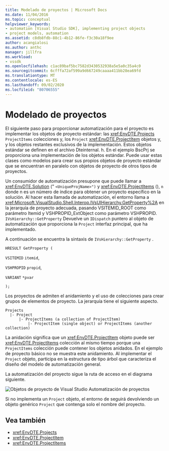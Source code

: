 ```yaml
---
title: Modelado de proyectos | Microsoft Docs
ms.date: 11/04/2016
ms.topic: conceptual
helpviewer_keywords:
- automation [Visual Studio SDK], implementing project objects
- project models, automation
ms.assetid: c8db8fdb-88c1-4b12-86fe-f3c30a18f9ee
author: acangialosi
ms.author: anthc
manager: jillfra
ms.workload:
- vssdk
ms.openlocfilehash: c1ac89baf5bc7582d3430532938a5e5a0c35a4c0
ms.sourcegitcommit: 6cfffa72af599a9d667249caaaa411bb28ea69fd
ms.translationtype: MT
ms.contentlocale: es-ES
ms.lasthandoff: 09/02/2020
ms.locfileid: "80706555"
---
```

# <a name="project-modeling"></a>Modelado de proyectos
El siguiente paso para proporcionar automatización para el proyecto es implementar los objetos de proyecto estándar: las <xref:EnvDTE.Projects> `ProjectItems` colecciones y, los `Project` <xref:EnvDTE.ProjectItem> objetos y, y los objetos restantes exclusivos de la implementación. Estos objetos estándar se definen en el archivo Dteinternal. h. En el ejemplo BscPrj se proporciona una implementación de los objetos estándar. Puede usar estas clases como modelos para crear sus propios objetos de proyecto estándar que se encuentran en paralelo con objetos de proyecto de otros tipos de proyectos.

 Un consumidor de automatización presupone que puede llamar a <xref:EnvDTE.Solution> (" `<UniqueProjName>")` y <xref:EnvDTE.ProjectItems> (), `n` donde n es un número de índice para obtener un proyecto específico en la solución. Al hacer esta llamada de automatización, el entorno llama a <xref:Microsoft.VisualStudio.Shell.Interop.IVsUIHierarchy.GetProperty%2A> en la jerarquía de proyecto adecuada, pasando VSITEMID_ROOT como parámetro Itemid y VSHPROPID_ExtObject como parámetro VSHPROPID. `IVsHierarchy::GetProperty` Devuelve un `IDispatch` puntero al objeto de automatización que proporciona la `Project` interfaz principal, que ha implementado.

 A continuación se encuentra la sintaxis de `IVsHierarchy::GetProperty` .

 `HRESULT GetProperty (`

 `VSITEMID` `itemid`,

 `VSHPROPID` `propid`,

 `VARIANT` `*pvar`

 `);`

 Los proyectos de admiten el anidamiento y el uso de colecciones para crear grupos de elementos de proyecto. La jerarquía tiene el siguiente aspecto.

```
Projects
  |- Project
      |- ProjectItems (a collection of ProjectItem)
          |- ProjectItem (single object) or ProjectItems (another collection)
```

 La anidación significa que un <xref:EnvDTE.ProjectItem> objeto puede ser <xref:EnvDTE.ProjectItems> colección al mismo tiempo porque una `ProjectItems` colección puede contener los objetos anidados. En el ejemplo de proyecto básico no se muestra este anidamiento. Al implementar el `Project` objeto, participa en la estructura de tipo árbol que caracteriza el diseño del modelo de automatización general.

 La automatización del proyecto sigue la ruta de acceso en el diagrama siguiente.

 ![Objetos de proyecto de Visual Studio](../../extensibility/internals/media/projectobjects.gif "ProjectObjects") Automatización de proyectos

 Si no implementa un `Project` objeto, el entorno de seguirá devolviendo un objeto genérico `Project` que contenga solo el nombre del proyecto.

## <a name="see-also"></a>Vea también
- <xref:EnvDTE.Projects>
- <xref:EnvDTE.ProjectItem>
- <xref:EnvDTE.ProjectItems>
